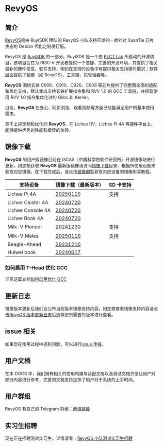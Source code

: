 # RevyOS

## 简介

[RevyOS](https://github.com/orgs/revyos/repositories)是由 RuyiSDK 团队的 RevyOS 小队支持开发的一款针对 XuanTie 芯片生态的 Debian 优化定制发行版。

RevyOS 是 [RuyiSDK](https://ruyisdk.org/) 的一部分。RuyiSDK 是一个由 [PLCT Lab](https://plctlab.org/en/) 所启动的开源项目，该项目旨在为 RISC-V 开发者提供一个便捷、完善的开发环境，其提供了相关最新的硬件信息、软件支持，例如在支持的设备中有提供相关支持硬件情况；软件层面提供了镜像（如 RevyOS）、工具链、包管理器等。

__RevyOS__ 围绕玄铁 C906、C910、C920、C908 等芯片提供了完整而全面的适配和优化支持，默认集成支持玄铁扩展指令集和 RVV 1.0 的 GCC 工具链，并搭载使用 RVV 1.0 指令集优化过的 Glibc 和 Kernel。

目前，__RevyOS__ 在办公、网页浏览、观看视频等方面已经能满足用户的基本使用需求。

基于上述定制和优化的 __RevyOS__，在 Lichee RV，Lichee Pi 4A 等硬件平台上，能够提供优秀的性能和极佳的体验。

## 镜像下载

__RevyOS__ 的用户版镜像目前在 ISCAS（中国科学院软件研究所）开源镜像站进行更新。如您想获取 __RevyOS__ 最新版镜像请访问[镜像下载](https://mirror.iscas.ac.cn/revyos/extra/images/)目录，根据所使用设备来获取对应镜像。在下载完成后，请点击[镜像刷写](./Installation/install.md)获取对应设备的镜像刷写教程。

| 支持设备          | 镜像下载（最新版本）                                                             |  SD 卡支持 |
| ----------------- | -------------------------------------------------------------------------------- | --------- |
| Lichee Pi 4A      | [20250110](https://mirror.iscas.ac.cn/revyos/extra/images/lpi4a/20250110/)       | 支持      |
| Lichee Cluster 4A | [20240720](https://mirror.iscas.ac.cn/revyos/extra/images/lpi4a/)                |            |
| Lichee Console 4A | [20240720](https://mirror.iscas.ac.cn/revyos/extra/images/lcon4a/20240720/)      |           |
| Lichee Book 4A    | [20240720](https://mirror.iscas.ac.cn/revyos/extra/images/laptop4a/)             |            |
| Milk-V Pioneer    | [20241230](https://mirror.iscas.ac.cn/revyos/extra/images/sg2042/20241230/)      |  支持      |
| Milk-V Meles      | [20250110](https://mirror.iscas.ac.cn/revyos/extra/images/meles/20250110/)       | 支持      |
| Beagle-Ahead      | [20231210](https://mirror.iscas.ac.cn/revyos/extra/images/beagle/20231210/)      |           |
| Huiwei book       | [20240617](https://mirror.iscas.ac.cn/revyos/extra/images/huiwei/test/20240617/) |           |

### 如何启用 T-Head 优化 GCC

详见这篇文档[如何启用优化 GCC](build/debian/enable_optimization_gcc.md)

## 更新日志

镜像版本更新后我们会公布当前版本镜像支持内容，如您想查看镜像支持内容请点击[RevyOS 版本更新日志](./changelog/changelog.md)后选择您所需要的版本进行查看。

## issue 相关

如果您在使用过程中遇到问题，可以进行[issue 申报](https://github.com/revyos/revyos/issues)。

## 用户文档

在本 DOCS 中，我们拥有相关的使用构建与适配文档以及测试文档方便让用户对部分内容进行参考，完善的文档支持加快了用户对于系统的上手时间。

## 用户群组

RevyOS 有自己的 Telegram 群组：[邀请链接](https://t.me/+Pi6px22-OsUxM2M1)

## 实习生招聘

现在正在招聘测试实习生，详情请看：[RevyOS 小队测试实习生招聘](https://github.com/plctlab/weloveinterns/blob/master/open-internships.md#j143-revyos%E5%B0%8F%E9%98%9F%E6%B5%8B%E8%AF%95%E5%AE%9E%E4%B9%A0%E7%94%9F20241111%E5%BC%80%E6%94%BE100%E5%90%8D)
